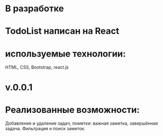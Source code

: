 # В разработке

# TodoList написан на React

# используемые технологии: 
HTML, CSS, Bootstrap, react.js

# v.0.0.1

# Реализованные возможности:

Добавление и удаление задач, пометки: важная заметка, завершённая задача. Фильтрация и поиск заметок.

